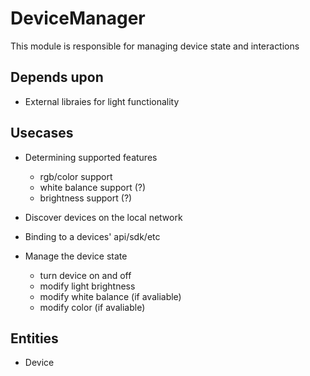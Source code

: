 # DeviceManager

This module is responsible for managing device state and interactions

## Depends upon
- External libraies for light functionality

## Usecases

- Determining supported features
  - rgb/color support
  - white balance support (?)
  - brightness support (?)

- Discover devices on the local network
- Binding to a devices' api/sdk/etc
- Manage the device state
  - turn device on and off
  - modify light brightness
  - modify white balance (if avaliable)
  - modify color (if avaliable)


## Entities

- Device
